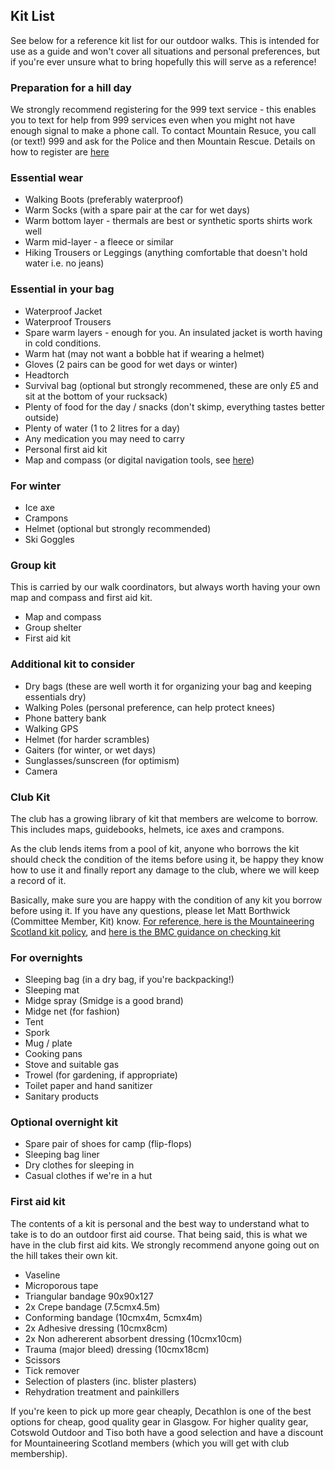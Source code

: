 ## Kit List

See below for a reference kit list for our outdoor walks. This is intended for use as a guide and won't cover all
situations and personal preferences, but if you're ever unsure what to bring hopefully this will serve as a reference!

### Preparation for a hill day

We strongly recommend registering for the 999 text service - this enables you to text for help from 999 services even when you might not have enough signal to make a phone call. To contact Mountain Resuce, you call (or text!) 999 and ask for the Police and then Mountain Rescue. Details on how to register are [here](https://www.scottishmountainrescue.org/how-to-call-for-help-emergency-in-the-hills/)



### Essential wear

- Walking Boots (preferably waterproof)
- Warm Socks (with a spare pair at the car for wet days)
- Warm bottom layer - thermals are best or synthetic sports shirts work well
- Warm mid-layer - a fleece or similar
- Hiking Trousers or Leggings (anything comfortable that doesn't hold water i.e. no jeans)

### Essential in your bag

- Waterproof Jacket
- Waterproof Trousers
- Spare warm layers - enough for you. An insulated jacket is worth having in cold conditions.
- Warm hat (may not want a bobble hat if wearing a helmet)
- Gloves (2 pairs can be good for wet days or winter)
- Headtorch
- Survival bag (optional but strongly recommened, these are only £5 and sit at the bottom of your rucksack)
- Plenty of food for the day / snacks (don't skimp, everything tastes better outside)
- Plenty of water (1 to 2 litres for a day)
- Any medication you may need to carry
- Personal first aid kit
- Map and compass (or digital navigation tools, see [here](https://www.mountaineering.scot/safety-and-skills/essential-skills/navigation/electronic-navigation-aids))

### For winter
- Ice axe
- Crampons
- Helmet (optional but strongly recommended)
- Ski Goggles

### Group kit
This is carried by our walk coordinators, but always worth having your own map and compass and first aid kit.
- Map and compass
- Group shelter
- First aid kit

### Additional kit to consider
- Dry bags (these are well worth it for organizing your bag and keeping essentials dry)
- Walking Poles (personal preference, can help protect knees)
- Phone battery bank
- Walking GPS
- Helmet (for harder scrambles)
- Gaiters (for winter, or wet days)
- Sunglasses/sunscreen (for optimism)
- Camera

### Club Kit

The club has a growing library of kit that members are welcome to borrow. This includes maps, guidebooks, helmets, ice axes and crampons. 

As the club lends items from a pool of kit, anyone who borrows the kit should check the condition of the items before using it, be happy they know how to use it and finally report any damage to the club, where we will keep a record of it. 

Basically, make sure you are happy with the condition of any kit you borrow before using it. If you have any questions, please let Matt Borthwick (Committee Member, Kit) know. [For reference, here is the Mountaineering Scotland kit policy](https://www.mountaineering.scot/assets/contentfiles/pdf/Safety-and-liability-guidance-for-clubs-revision-May-2017.pdf), and [here is the BMC guidance on checking kit](https://www.thebmc.co.uk/bmc-technical-advice-booklets)


### For overnights
- Sleeping bag (in a dry bag, if you're backpacking!)
- Sleeping mat
- Midge spray (Smidge is a good brand)
- Midge net (for fashion)
- Tent
- Spork
- Mug / plate
- Cooking pans
- Stove and suitable gas
- Trowel (for gardening, if appropriate)
- Toilet paper and hand sanitizer
- Sanitary products

### Optional overnight kit
- Spare pair of shoes for camp (flip-flops)
- Sleeping bag liner
- Dry clothes for sleeping in
- Casual clothes if we're in a hut



### First aid kit
The contents of a kit is personal and the best way to understand what to take is to do an outdoor first aid course.
That being said, this is what we have in the club first aid kits. We strongly recommend anyone going out on the hill takes their own kit.

- Vaseline
- Microporous tape
- Triangular bandage 90x90x127
- 2x Crepe bandage (7.5cmx4.5m)
- Conforming bandage (10cmx4m, 5cmx4m)
- 2x Adhesive dressing (10cmx8cm) 
- 2x Non adhererent absorbent dressing (10cmx10cm)
- Trauma (major bleed) dressing (10cmx18cm)
- Scissors
- Tick remover
- Selection of plasters (inc. blister plasters)
- Rehydration treatment and painkillers

If you're keen to pick up more gear cheaply, Decathlon is one of the best options for cheap, good quality gear in Glasgow. For higher quality gear, Cotswold Outdoor and Tiso both have a good selection and have a discount for Mountaineering Scotland members (which you will get with club membership).